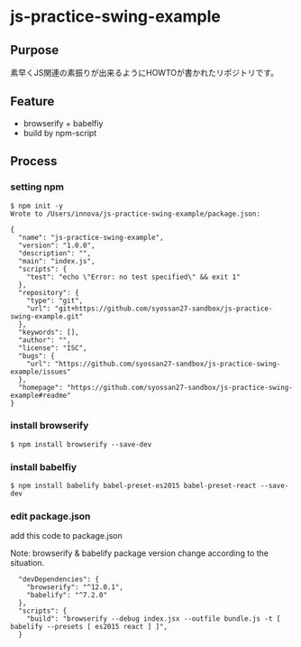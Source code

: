 # js-practice-swing-example

## Purpose

素早くJS関連の素振りが出来るようにHOWTOが書かれたリポジトリです。

## Feature

- browserify + babelfiy
- build by npm-script

## Process

### setting npm

```
$ npm init -y
Wrote to /Users/innova/js-practice-swing-example/package.json:

{
  "name": "js-practice-swing-example",
  "version": "1.0.0",
  "description": "",
  "main": "index.js",
  "scripts": {
    "test": "echo \"Error: no test specified\" && exit 1"
  },
  "repository": {
    "type": "git",
    "url": "git+https://github.com/syossan27-sandbox/js-practice-swing-example.git"
  },
  "keywords": [],
  "author": "",
  "license": "ISC",
  "bugs": {
    "url": "https://github.com/syossan27-sandbox/js-practice-swing-example/issues"
  },
  "homepage": "https://github.com/syossan27-sandbox/js-practice-swing-example#readme"
}
```

### install browserify

`$ npm install browserify --save-dev`

### install babelfiy

`$ npm install babelify babel-preset-es2015 babel-preset-react --save-dev`

### edit package.json

add this code to package.json

Note: browserify & babelify package version change according to the situation.

```
  "devDependencies": {
    "browserify": "^12.0.1",
    "babelify": "^7.2.0"
  },
  "scripts": {
    "build": "browserify --debug index.jsx --outfile bundle.js -t [ babelify --presets [ es2015 react ] ]",
  }
```
